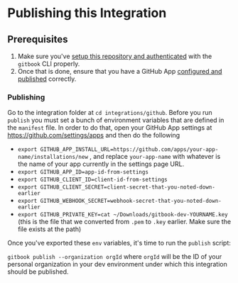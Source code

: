# Publishing this Integration

## Prerequisites
1. Make sure you've [setup this repository and authenticated](https://app.gitbook.com/o/d8f63b60-89ae-11e7-8574-5927d48c4877/s/-MG7r2HeK94SceWjMDdW/development/integrations/working-with-integrations) with the `gitbook` CLI properly.
2. Once that is done, ensure that you have a GitHub App [configured and published](https://app.gitbook.com/o/d8f63b60-89ae-11e7-8574-5927d48c4877/s/-MG7r2HeK94SceWjMDdW/development/configuration#github) correctly.

### Publishing
Go to the integration folder at `cd integrations/github`. Before you run `publish` you must set a bunch of environment variables that are defined in the `manifest` file. In order to do that, open your GitHub App settings at https://github.com/settings/apps and then do the following

- `export GITHUB_APP_INSTALL_URL=https://github.com/apps/your-app-name/installations/new` , and replace `your-app-name` with whatever is the name of your app currently in the settings page URL.
- `export GITHUB_APP_ID=app-id-from-settings`
- `export GITHUB_CLIENT_ID=client-id-from-settings`
- `export GITHUB_CLIENT_SECRET=client-secret-that-you-noted-down-earlier`
- `export GITHUB_WEBHOOK_SECRET=webhook-secret-that-you-noted-down-earlier`
- `export GITHUB_PRIVATE_KEY=cat ~/Downloads/gitbook-dev-YOURNAME.key` (this is the file that we converted from `.pem` to `.key` earlier. Make sure the file exists at the path)

Once you've exported these `env` variables, it's time to run the `publish` script:

`gitbook publish --organization orgId` where `orgId` will be the ID of your personal organization in your dev environment under which this integration should be published.
